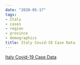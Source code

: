 ```yaml
---
date: "2020-05-17"
tags:
- Italy
- cases
- region
- province
- demographics
title: Italy Covid-19 Case Data
---
```


[Italy Covid-19 Case Data](https://github.com/pcm-dpc/COVID-19)
